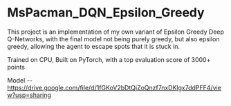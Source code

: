 # MsPacman_DQN_Epsilon_Greedy
This project is an implementation of my own variant of Epsilon Greedy Deep Q-Networks, with the final model not being purely greedy, but also epsilon greedy, allowing the agent to escape spots that it is stuck in.

Trained on CPU, Built on PyTorch, with a top evaluation score of 3000+ points

Model -- https://drive.google.com/file/d/1fGKoV2bDtQjZoQnzf7nxDKlgx7ddPFF4/view?usp=sharing
